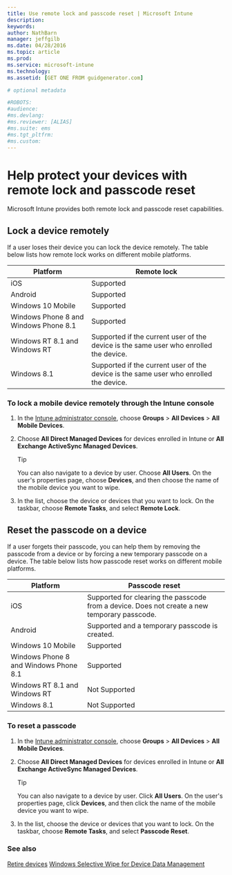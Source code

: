 ```yaml
---
title: Use remote lock and passcode reset | Microsoft Intune
description:
keywords:
author: NathBarn
manager: jeffgilb
ms.date: 04/28/2016
ms.topic: article
ms.prod:
ms.service: microsoft-intune
ms.technology:
ms.assetid: [GET ONE FROM guidgenerator.com]

# optional metadata

#ROBOTS:
#audience:
#ms.devlang:
#ms.reviewer: [ALIAS]
#ms.suite: ems
#ms.tgt_pltfrm:
#ms.custom:
---
```

# Help protect your devices with remote lock and passcode reset
Microsoft Intune provides both remote lock and passcode reset capabilities.

## Lock a device remotely
If a user loses their device you can lock the device remotely. The table below lists how remote lock works on different mobile platforms.

|Platform|Remote lock|
|------------|---------------|
|iOS|Supported|
|Android|Supported|
|Windows 10 Mobile|Supported|
|Windows Phone 8 and Windows Phone 8.1|Supported|
|Windows RT 8.1 and Windows RT|Supported if the current user of the device is the same user who enrolled the device.|
|Windows 8.1|Supported if the current user of the device is the same user who enrolled the device.|


### To lock a mobile device remotely through the Intune console

1.  In the [Intune administrator  console](https://manage.microsoft.com/), choose **Groups** &gt; **All Devices** &gt; **All Mobile Devices**.

2.  Choose **All Direct Managed Devices** for devices enrolled in Intune or **All Exchange ActiveSync Managed Devices**.

    > [!TIP]
    > You can also navigate to a device by user. Choose **All Users**. On the user's properties page, choose **Devices**, and then choose the name of the mobile device you want to wipe.

3.  In the list, choose the device or devices that you want to lock. On the taskbar, choose **Remote Tasks**, and select **Remote Lock**.

## Reset the passcode on a device
If a user forgets their passcode, you can help them by removing the passcode from a device or by forcing a new temporary passcode on a device. The table below lists how passcode reset works on different mobile platforms.

|Platform|Passcode reset|
|------------|------------------|
|iOS|Supported for clearing the passcode from a device. Does not create a new temporary passcode.|
|Android|Supported and a temporary passcode is created.|
|Windows 10 Mobile|Supported|
|Windows Phone 8 and Windows Phone 8.1|Supported|
|Windows RT 8.1 and Windows RT|Not Supported|
|Windows 8.1|Not Supported|

### To reset a passcode

1.  In the [Intune administrator console](https://manage.microsoft.com/), choose **Groups** &gt; **All Devices** &gt; **All Mobile Devices**.

2.  Choose **All Direct Managed Devices** for devices enrolled in Intune or **All Exchange ActiveSync Managed Devices**.

    > [!TIP]
    > You can also navigate to a device by user. Click **All Users**. On the user's properties page, click **Devices**, and then click the name of the mobile device you want to wipe.

3.  In the list, choose the device or devices that you want to lock. On the taskbar, choose **Remote Tasks**, and select **Passcode Reset**.


### See also
[Retire devices](retire-devices-from-microsoft-intune-management.md)
[Windows Selective Wipe for Device Data Management](http://technet.microsoft.com/library/dn486874.aspx)
